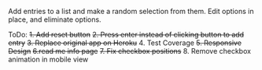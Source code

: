 Add entries to a list and make a random selection from them. Edit options in place, and eliminate options.

ToDo:
~~1. Add reset button~~
~~2. Press enter instead of clicking button to add entry~~
~~3. Replace original app on Heroku~~
  4. Test Coverage
~~5. Responsive Design~~
~~6.read me info page~~
~~7. Fix checkbox positions~~
  8. Remove checkbox animation in mobile view
